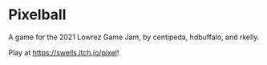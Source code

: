 # Pixelball

A game for the 2021 Lowrez Game Jam, by centipeda, hdbuffalo, and rkelly.

Play at https://swells.itch.io/pixel!
